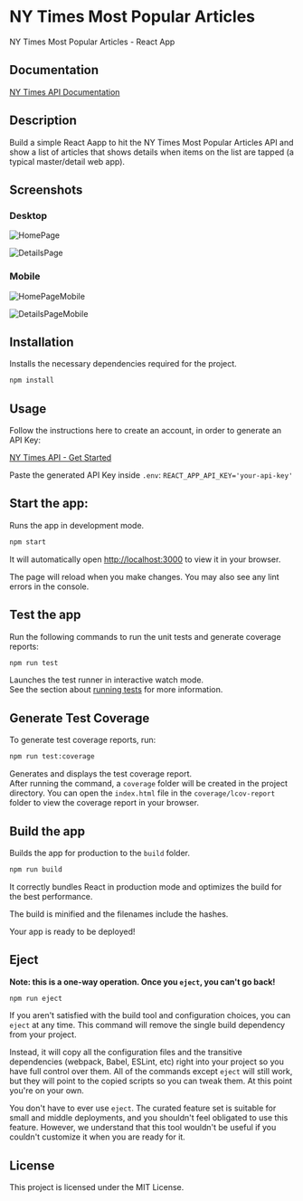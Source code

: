 # NY Times Most Popular Articles

NY Times Most Popular Articles - React App

## Documentation

[NY Times API Documentation](https://developer.nytimes.com/apis)

## Description

Build a simple React Aapp to hit the NY Times Most Popular Articles API and show a list of articles that shows details when items on the list are tapped (a typical master/detail web app).


## Screenshots

### Desktop

![HomePage](https://prasoonk.net/temp/d-l-min.png 'Home Page')

![DetailsPage](https://prasoonk.net/temp/d-d-min.png 'Details Page')

### Mobile

![HomePageMobile](https://prasoonk.net/temp/m-l-min.png 'Home Page Mobile')

![DetailsPageMobile](https://prasoonk.net/temp/m-d-min.png 'Details Page Mobile')

## Installation

Installs the necessary dependencies required for the project.


```bash
npm install
```

## Usage

Follow the instructions here to create an account, in order to generate an API Key:

[NY Times API - Get Started](https://developer.nytimes.com/get-started)

Paste the generated API Key inside `.env`: `REACT_APP_API_KEY='your-api-key'`

## Start the app:

Runs the app in development mode.

```bash
npm start
```

It will automatically open [http://localhost:3000](http://localhost:3000) to view it in your browser.

The page will reload when you make changes. You may also see any lint errors in the console.

## Test the app

Run the following commands to run the unit tests and generate coverage reports:

```bash
npm run test
```
Launches the test runner in interactive watch mode.\
See the section about [running tests](https://facebook.github.io/create-react-app/docs/running-tests) for more information.

## Generate Test Coverage

To generate test coverage reports, run:

```bash
npm run test:coverage
```
Generates and displays the test coverage report.\
After running the command, a `coverage` folder will be created in the project directory. You can open the `index.html` file in the `coverage/lcov-report` folder to view the coverage report in your browser.

## Build the app

Builds the app for production to the `build` folder.

```bash
npm run build
```
It correctly bundles React in production mode and optimizes the build for the best performance.

The build is minified and the filenames include the hashes.

Your app is ready to be deployed!


## Eject

**Note: this is a one-way operation. Once you `eject`, you can't go back!**

```bash
npm run eject
```

If you aren't satisfied with the build tool and configuration choices, you can `eject` at any time. This command will remove the single build dependency from your project.

Instead, it will copy all the configuration files and the transitive dependencies (webpack, Babel, ESLint, etc) right into your project so you have full control over them. All of the commands except `eject` will still work, but they will point to the copied scripts so you can tweak them. At this point you're on your own.

You don't have to ever use `eject`. The curated feature set is suitable for small and middle deployments, and you shouldn't feel obligated to use this feature. However, we understand that this tool wouldn't be useful if you couldn't customize it when you are ready for it.

## License

This project is licensed under the MIT License.